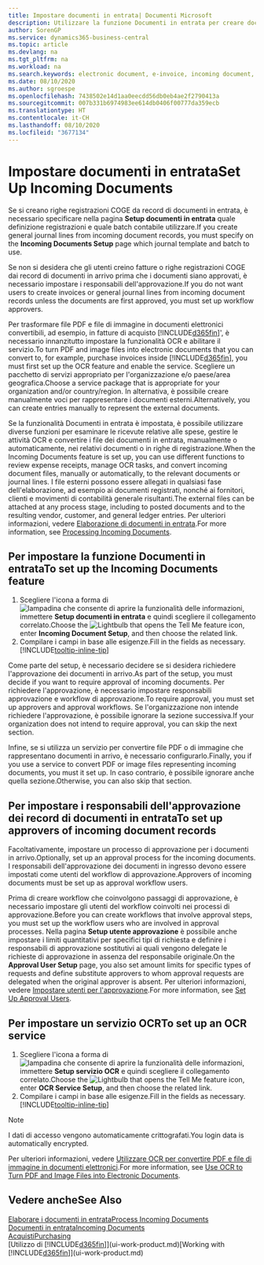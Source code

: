 ```yaml
---
title: Impostare documenti in entrata| Documenti Microsoft
description: Utilizzare la funzione Documenti in entrata per creare documenti elettronici, gestire le attività OCR, importare le fatture e convertire i file immagine.
author: SorenGP
ms.service: dynamics365-business-central
ms.topic: article
ms.devlang: na
ms.tgt_pltfrm: na
ms.workload: na
ms.search.keywords: electronic document, e-invoice, incoming document, OCR, ecommerce, document exchange, import invoice
ms.date: 08/10/2020
ms.author: sgroespe
ms.openlocfilehash: 7438502e14d1aa0eecdd56db0eb4ae2f2790413a
ms.sourcegitcommit: 007b331b6974983ee614db0406f00777da359ecb
ms.translationtype: HT
ms.contentlocale: it-CH
ms.lasthandoff: 08/10/2020
ms.locfileid: "3677134"
---
```

# <a name="set-up-incoming-documents"></a><span data-ttu-id="d28d6-103">Impostare documenti in entrata</span><span class="sxs-lookup"><span data-stu-id="d28d6-103">Set Up Incoming Documents</span></span>

<span data-ttu-id="d28d6-104">Se si creano righe registrazioni COGE da record di documenti in entrata, è necessario specificare nella pagina **Setup documenti in entrata** quale definizione registrazioni e quale batch contabile utilizzare.</span><span class="sxs-lookup"><span data-stu-id="d28d6-104">If you create general journal lines from incoming document records, you must specify on the **Incoming Documents Setup** page which journal template and batch to use.</span></span>

<span data-ttu-id="d28d6-105">Se non si desidera che gli utenti creino fatture o righe registrazioni COGE dai record di documenti in arrivo prima che i documenti siano approvati, è necessario impostare i responsabili dell'approvazione.</span><span class="sxs-lookup"><span data-stu-id="d28d6-105">If you do not want users to create invoices or general journal lines from incoming document records unless the documents are first approved, you must set up workflow approvers.</span></span>

<span data-ttu-id="d28d6-106">Per trasformare file PDF e file di immagine in documenti elettronici convertibili, ad esempio, in fatture di acquisto [!INCLUDE[d365fin](includes/d365fin_md.md)]', è necessario innanzitutto impostare la funzionalità OCR e abilitare il servizio.</span><span class="sxs-lookup"><span data-stu-id="d28d6-106">To turn PDF and image files into electronic documents that you can convert to, for example, purchase invoices inside [!INCLUDE[d365fin](includes/d365fin_md.md)], you must first set up the OCR feature and enable the service.</span></span> <span data-ttu-id="d28d6-107">Scegliere un pacchetto di servizi appropriato per l'organizzazione e/o paese/area geografica.</span><span class="sxs-lookup"><span data-stu-id="d28d6-107">Choose a service package that is appropriate for your organization and/or country/region.</span></span> <span data-ttu-id="d28d6-108">In alternativa, è possibile creare manualmente voci per rappresentare i documenti esterni.</span><span class="sxs-lookup"><span data-stu-id="d28d6-108">Alternatively, you can create entries manually to represent the external documents.</span></span>  

<span data-ttu-id="d28d6-109">Se la funzionalità Documenti in entrata è impostata, è possibile utilizzare diverse funzioni per esaminare le ricevute relative alle spese, gestire le attività OCR e convertire i file dei documenti in entrata, manualmente o automaticamente, nei relativi documenti o in righe di registrazione.</span><span class="sxs-lookup"><span data-stu-id="d28d6-109">When the Incoming Documents feature is set up, you can use different functions to review expense receipts, manage OCR tasks, and convert incoming document files, manually or automatically, to the relevant documents or journal lines.</span></span> <span data-ttu-id="d28d6-110">I file esterni possono essere allegati in qualsiasi fase dell'elaborazione, ad esempio ai documenti registrati, nonché ai fornitori, clienti e movimenti di contabilità generale risultanti.</span><span class="sxs-lookup"><span data-stu-id="d28d6-110">The external files can be attached at any process stage, including to posted documents and to the resulting vendor, customer, and general ledger entries.</span></span> <span data-ttu-id="d28d6-111">Per ulteriori informazioni, vedere [Elaborazione di documenti in entrata](across-process-income-documents.md).</span><span class="sxs-lookup"><span data-stu-id="d28d6-111">For more information, see [Processing Incoming Documents](across-process-income-documents.md).</span></span>

## <a name="to-set-up-the-incoming-documents-feature"></a><span data-ttu-id="d28d6-112">Per impostare la funzione Documenti in entrata</span><span class="sxs-lookup"><span data-stu-id="d28d6-112">To set up the Incoming Documents feature</span></span>

1. <span data-ttu-id="d28d6-113">Scegliere l'icona a forma di ![lampadina che consente di aprire la funzionalità delle informazioni](media/ui-search/search_small.png "Informazioni sull'operazione che si desidera eseguire"), immettere **Setup documenti in entrata** e quindi scegliere il collegamento correlato.</span><span class="sxs-lookup"><span data-stu-id="d28d6-113">Choose the ![Lightbulb that opens the Tell Me feature](media/ui-search/search_small.png "Tell me what you want to do") icon, enter **Incoming Document Setup**, and then choose the related link.</span></span>
2. <span data-ttu-id="d28d6-114">Compilare i campi in base alle esigenze.</span><span class="sxs-lookup"><span data-stu-id="d28d6-114">Fill in the fields as necessary.</span></span> [!INCLUDE[tooltip-inline-tip](includes/tooltip-inline-tip_md.md)]

<span data-ttu-id="d28d6-115">Come parte del setup, è necessario decidere se si desidera richiedere l'approvazione dei documenti in arrivo.</span><span class="sxs-lookup"><span data-stu-id="d28d6-115">As part of the setup, you must decide if you want to require approval of incoming documents.</span></span> <span data-ttu-id="d28d6-116">Per richiedere l'approvazione, è necessario impostare responsabili approvazione e workflow di approvazione.</span><span class="sxs-lookup"><span data-stu-id="d28d6-116">To require approval, you must set up approvers and approval workflows.</span></span> <span data-ttu-id="d28d6-117">Se l'organizzazione non intende richiedere l'approvazione, è possibile ignorare la sezione successiva.</span><span class="sxs-lookup"><span data-stu-id="d28d6-117">If your organization does not intend to require approval, you can skip the next section.</span></span>  

<span data-ttu-id="d28d6-118">Infine, se si utilizza un servizio per convertire file PDF o di immagine che rappresentano documenti in arrivo, è necessario configurarlo.</span><span class="sxs-lookup"><span data-stu-id="d28d6-118">Finally, you if you use a service to convert PDF or image files representing incoming documents, you must it set up.</span></span> <span data-ttu-id="d28d6-119">In caso contrario, è possibile ignorare anche quella sezione.</span><span class="sxs-lookup"><span data-stu-id="d28d6-119">Otherwise, you can also skip that section.</span></span>  

## <a name="to-set-up-approvers-of-incoming-document-records"></a><span data-ttu-id="d28d6-120">Per impostare i responsabili dell'approvazione dei record di documenti in entrata</span><span class="sxs-lookup"><span data-stu-id="d28d6-120">To set up approvers of incoming document records</span></span>

<span data-ttu-id="d28d6-121">Facoltativamente, impostare un processo di approvazione per i documenti in arrivo.</span><span class="sxs-lookup"><span data-stu-id="d28d6-121">Optionally, set up an approval process for the incoming documents.</span></span> <span data-ttu-id="d28d6-122">I responsabili dell'approvazione dei documenti in ingresso devono essere impostati come utenti del workflow di approvazione.</span><span class="sxs-lookup"><span data-stu-id="d28d6-122">Approvers of incoming documents must be set up as approval workflow users.</span></span>

<span data-ttu-id="d28d6-123">Prima di creare workflow che coinvolgono passaggi di approvazione, è necessario impostare gli utenti del workflow coinvolti nei processi di approvazione.</span><span class="sxs-lookup"><span data-stu-id="d28d6-123">Before you can create workflows that involve approval steps, you must set up the workflow users who are involved in approval processes.</span></span> <span data-ttu-id="d28d6-124">Nella pagina **Setup utente approvazione** è possibile anche impostare i limiti quantitativi per specifici tipi di richiesta e definire i responsabili di approvazione sostitutivi ai quali vengono delegate le richieste di approvazione in assenza del responsabile originale.</span><span class="sxs-lookup"><span data-stu-id="d28d6-124">On the **Approval User Setup** page, you also set amount limits for specific types of requests and define substitute approvers to whom approval requests are delegated when the original approver is absent.</span></span> <span data-ttu-id="d28d6-125">Per ulteriori informazioni, vedere [Impostare utenti per l'approvazione](across-how-to-set-up-approval-users.md).</span><span class="sxs-lookup"><span data-stu-id="d28d6-125">For more information, see [Set Up Approval Users](across-how-to-set-up-approval-users.md).</span></span>

## <a name="to-set-up-an-ocr-service"></a><span data-ttu-id="d28d6-126">Per impostare un servizio OCR</span><span class="sxs-lookup"><span data-stu-id="d28d6-126">To set up an OCR service</span></span>

1. <span data-ttu-id="d28d6-127">Scegliere l'icona a forma di ![lampadina che consente di aprire la funzionalità delle informazioni](media/ui-search/search_small.png "Informazioni sull'operazione che si desidera eseguire"), immettere **Setup servizio OCR** e quindi scegliere il collegamento correlato.</span><span class="sxs-lookup"><span data-stu-id="d28d6-127">Choose the ![Lightbulb that opens the Tell Me feature](media/ui-search/search_small.png "Tell me what you want to do") icon, enter **OCR Service Setup**, and then choose the related link.</span></span>
2. <span data-ttu-id="d28d6-128">Compilare i campi in base alle esigenze.</span><span class="sxs-lookup"><span data-stu-id="d28d6-128">Fill in the fields as necessary.</span></span> [!INCLUDE[tooltip-inline-tip](includes/tooltip-inline-tip_md.md)]

> [!NOTE]  
> <span data-ttu-id="d28d6-129">I dati di accesso vengono automaticamente crittografati.</span><span class="sxs-lookup"><span data-stu-id="d28d6-129">You login data is automatically encrypted.</span></span>

<span data-ttu-id="d28d6-130">Per ulteriori informazioni, vedere [Utilizzare OCR per convertire PDF e file di immagine in documenti elettronici](across-how-use-ocr-pdf-images-files.md).</span><span class="sxs-lookup"><span data-stu-id="d28d6-130">For more information, see [Use OCR to Turn PDF and Image Files into Electronic Documents](across-how-use-ocr-pdf-images-files.md).</span></span>  

## <a name="see-also"></a><span data-ttu-id="d28d6-131">Vedere anche</span><span class="sxs-lookup"><span data-stu-id="d28d6-131">See Also</span></span>

[<span data-ttu-id="d28d6-132">Elaborare i documenti in entrata</span><span class="sxs-lookup"><span data-stu-id="d28d6-132">Process Incoming Documents</span></span>](across-process-income-documents.md)  
[<span data-ttu-id="d28d6-133">Documenti in entrata</span><span class="sxs-lookup"><span data-stu-id="d28d6-133">Incoming Documents</span></span>](across-income-documents.md)  
[<span data-ttu-id="d28d6-134">Acquisti</span><span class="sxs-lookup"><span data-stu-id="d28d6-134">Purchasing</span></span>](purchasing-manage-purchasing.md)  
<span data-ttu-id="d28d6-135">[Utilizzo di [!INCLUDE[d365fin](includes/d365fin_md.md)]](ui-work-product.md)</span><span class="sxs-lookup"><span data-stu-id="d28d6-135">[Working with [!INCLUDE[d365fin](includes/d365fin_md.md)]](ui-work-product.md)</span></span>
